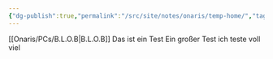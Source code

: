 ```yaml
---
{"dg-publish":true,"permalink":"/src/site/notes/onaris/temp-home/","tags":["gardenEntry"]}
---
```



[[Onaris/PCs/B.L.O.B\|B.L.O.B]]
Das ist ein Test Ein großer Test ich teste voll  viel